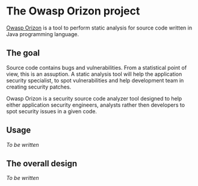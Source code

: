 # The Owasp Orizon project

[Owasp Orizon](http://www.owasp.org/index.php/Category:OWASP_Orizon_Project) is
a tool to perform static analysis for source code written in Java programming
language.

## The goal

Source code contains bugs and vulnerabilities. From a statistical point of
view, this is an assuption. A static analysis tool will help the application
security specialist, to spot vulnerabilities and help development team in
creating security patches.

Owasp Orizon is a security source code analyzer tool designed to help either
application security engineers, analysts rather then developers to spot
security issues in a given code.

## Usage

_To be written_

## The overall design

_To be written_
